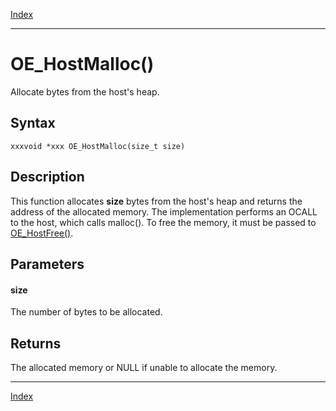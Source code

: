[Index](index.md)

---
# OE_HostMalloc()

Allocate bytes from the host's heap.

## Syntax

    xxxvoid *xxx OE_HostMalloc(size_t size)
## Description 

This function allocates **size** bytes from the host's heap and returns the address of the allocated memory. The implementation performs an OCALL to the host, which calls malloc(). To free the memory, it must be passed to [OE_HostFree()](enclave_8h_af7ed072613e44809e1991f4f64c63b23_1af7ed072613e44809e1991f4f64c63b23.md).



## Parameters

#### size

The number of bytes to be allocated.

## Returns

The allocated memory or NULL if unable to allocate the memory.

---
[Index](index.md)

